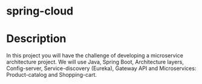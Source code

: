 # spring-cloud

# Description
In this project you will have the challenge of developing a microservice architecture project. We will use Java, Spring Boot, Architecture layers, Config-server, Service-discovery (Eureka), Gateway API and Microservices: Product-catalog and Shopping-cart.

